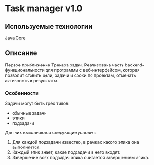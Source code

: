 # Task manager v1.0

## Используемые технологии
Java Core

## Описание
Первое приближение Трекера задач. Реализована часть backend-функциональности для программы с веб-интерфейсом, которая позволит ставить цели, задачи и сроки по проектам, отмечать активность и результаты. 

### Особенности
Задачи могут быть трёх типов: 
* обычные задачи
* эпики 
* подзадачи  

Для них выполняются следующие условия:
1. Для каждой подзадачи известно, в рамках какого эпика она выполняется.
2. Каждый эпик знает, какие подзадачи в него входят.
3. Завершение всех подзадач эпика считается завершением эпика.

